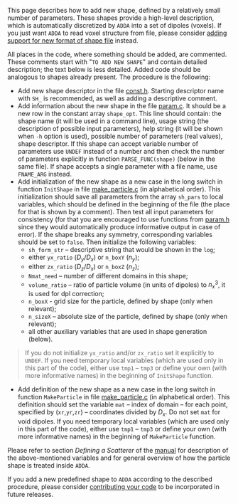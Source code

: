 This page describes how to add new shape, defined by a relatively small number of parameters. These shapes provide a high-level description, which is automatically discretized by `ADDA` into a set of dipoles (voxels). If you just want `ADDA` to read voxel structure from file, please consider [adding support for new format of shape file](AddingShapeFileFormat.md) instead.

All places in the code, where something should be added, are commented. These comments start with "`TO ADD NEW SHAPE`" and contain detailed description; the text below is less detailed. Added code should be analogous to shapes already present. The procedure is the following:
  * Add new shape descriptor in the file [const.h](http://code.google.com/p/a-dda/source/browse/trunk/src/const.h). Starting descriptor name with `SH_` is recommended, as well as adding a descriptive comment.
  * Add information about the new shape in the file [param.c](http://code.google.com/p/a-dda/source/browse/trunk/src/param.c). It should be a new row in the constant array `shape_opt`. This line should contain: the shape name (it will be used in a command line), usage string (the description of possible input parameters), help string (it will be shown when `-h` option is used), possible number of parameters (real values), shape descriptor. If this shape can accept variable number of parameters use `UNDEF` instead of a number and then check the number of parameters explicitly in function `PARSE_FUNC(shape)` (below in the same file). If shape accepts a single parameter with a file name, use `FNAME_ARG` instead.
  * Add initialization of the new shape as a new case in the long switch in function `InitShape` in file [make\_particle.c](http://code.google.com/p/a-dda/source/browse/trunk/src/make_particle.c) (in alphabetical order). This initialization should save all parameters from the array `sh_pars` to local variables, which should be defined in the beginning of the file (the place for that is shown by a comment). Then test all input parameters for consistency (for that you are encouraged to use functions from [param.h](http://code.google.com/p/a-dda/source/browse/trunk/src/param.h) since they would automatically produce informative output in case of error). If the shape breaks any symmetry, corresponding variables should be set to `false`. Then initialize the following variables:
    * `sh_form_str` – descriptive string that would be shown in the `log`;
    * either `yx_ratio` (_D<sub>y</sub>_/_D<sub>x</sub>_) or `n_boxY` (_n<sub>y</sub>_);
    * either `zx_ratio` (_D<sub>z</sub>_/_D<sub>x</sub>_) or `n_boxZ` (_n<sub>z</sub>_);
    * `Nmat_need` – number of different domains in this shape;
    * `volume_ratio` – ratio of particle volume (in units of dipoles) to _n<sub>x</sub>_<sup>3</sup>, it is used for dpl correction;
    * `n_boxX` - grid size for the particle, defined by shape (only when relevant);
    * `n_sizeX` – absolute size of the particle, defined by shape (only when relevant);
    * all other auxiliary variables that are used in shape generation (below).
> If you do not initialize `yx_ratio` and/or `zx_ratio` set it explicitly to `UNDEF`. If you need temporary local variables (which are used only in this part of the code), either use `tmp1` – `tmp3` or define your own (with more informative names) in the beginning of `InitShape` function.
  * Add definition of the new shape as a new case in the long switch in function `MakeParticle` in file [make\_particle.c](http://code.google.com/p/a-dda/source/browse/trunk/src/make_particle.c) (in alphabetical order). This definition should set the variable `mat` – index of domain – for each point, specified by (`xr`,`yr`,`zr`) – coordinates divided by _D<sub>x</sub>_. Do not set `mat` for void dipoles. If you need temporary local variables (which are used only in this part of the code), either use `tmp1` – `tmp3` or define your own (with more informative names) in the beginning of `MakeParticle` function.

Please refer to section _Defining a Scatterer_ of the [manual](http://a-dda.googlecode.com/svn/trunk/doc/manual.pdf) for description of the above-mentioned variables and for general overview of how the particle shape is treated inside `ADDA`.

If you add a new predefined shape to `ADDA` according to the described procedure, please consider [contributing your code](InstructionCommitters.md) to be incorporated in future releases.
